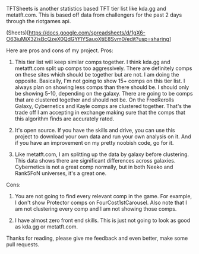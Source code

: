 TFTSheets is another statistics based TFT tier list like kda.gg and metatft.com. This is based off data from challengers for the past 2 days through the riotgames api.

(Sheets)[https://docs.google.com/spreadsheets/d/1gX6-O63iuMiX3ZisBcQzeX0QdGYf1YSauoXtiE8Svm0/edit?usp=sharing]

Here are pros and cons of my project.
Pros:
1. This tier list will keep similar comps together. I think kda.gg and metatft.com split up comps too aggressively. 
There are definitely comps on these sites which should be together but are not. 
I am doing the opposite. 
Basically, I'm not going to show 15+ comps on this tier list. I always plan on showing less comps than there should be. I should only be showing 5-10, depending on the galaxy. 
There are going to be comps that are clustered together and should not be. On the FreeRerolls Galaxy, Cybernetics and Kayle comps are clustered together.
That's the trade off I am accepting in exchange making sure that the comps that this algorithm finds are accurately rated.

2. It's open source. If you have the skills and drive, you can use this project to download your own data and run your own analysis on it. And if you have an improvement on my pretty noobish code, go for it.

3. Like metatft.com, I am splitting up the data by galaxy before clustering. This data shows there are significant differences across galaxies. Cybernetics is not a great comp normally, but in both Neeko and Rank5FoN universes, it's a great one.

Cons:
1. You are not going to find every relevant comp in the game. For example, I don't show Protector comps on FourCost1stCarousel. Also note that I am not clustering every comp and I am not showing those comps.

2. I have almost zero front end skills. This is just not going to look as good as kda.gg or metatft.com.

Thanks for reading, please give me feedback and even better, make some pull requests.